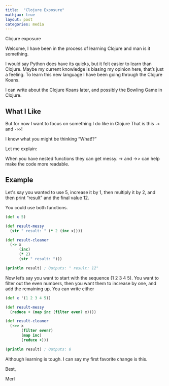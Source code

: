 ```yaml
---
title:  "Clojure Exposure"
mathjax: true
layout: post
categories: media
---
```


Clojure exposure

Welcome, I have been in the process of learning Clojure and man is it something.

I would say Python does have its quicks, but it felt easier to learn than Clojure. Maybe my current knowledge is biasing my opinion here, that’s just a feeling. To learn this new language I have been going through the Clojure Koans.


I can write about the Clojure Koans later, and possibly the Bowling Game in Clojure.


## What I Like

But for now I want to focus on something I do like in Clojure
That is this `-> ` and `->>`!

I know what you might be thinking “What!?”

Let me explain:

When you have nested functions they can get messy.
-> and ->> can help make the code more readable.

## Example
Let's say you wanted to use 5, increase it by 1, then multiply it by 2, and then print “result” and the final value 12.

You could use both functions.

```clojure
(def x 5)

(def result-messy
  (str " result: " (* 2 (inc x))))

(def result-cleaner
  (-> x
      (inc)
      (* 2)
      (str " result: ")))

(println result) ; Outputs: " result: 12"

```

Now let’s say you want to start with the sequence (1 2 3 4 5).
You want to filter out the even numbers, then you want them to increase by one, and add the remaining up. You can write either

```clojure
(def x '(1 2 3 4 5))

(def result-messy
  (reduce + (map inc (filter even? x))))

(def result-cleaner
  (->> x
       (filter even?)
       (map inc)
       (reduce +)))

(println result) ; Outputs: 8
```

Although learning is tough. I can say my first favorite change is this.

Best,

Merl
